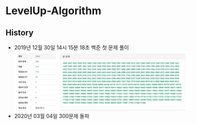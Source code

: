 # LevelUp-Algorithm

## History 
- 2019년 12월 30일 14시 15분 18초 백준 첫 문제 풀이
![300](/img/300.JPG)
- 2020년 03월 04일 300문제 돌파 


